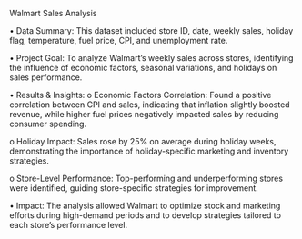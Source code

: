 Walmart Sales Analysis

•	Data Summary: This dataset included store ID, date, weekly sales, holiday flag, temperature, fuel price, CPI, and unemployment rate.

•	Project Goal: To analyze Walmart’s weekly sales across stores, identifying the influence of economic factors, seasonal variations, and holidays on sales performance.

•	Results & Insights:
o	Economic Factors Correlation: Found a positive correlation between CPI and sales, indicating that inflation slightly boosted revenue, while higher fuel prices negatively impacted sales by reducing consumer spending.

o	Holiday Impact: Sales rose by 25% on average during holiday weeks, demonstrating the importance of holiday-specific marketing and inventory strategies.

o	Store-Level Performance: Top-performing and underperforming stores were identified, guiding store-specific strategies for improvement.

•	Impact: The analysis allowed Walmart to optimize stock and marketing efforts during high-demand periods and to develop strategies tailored to each store’s performance level.
